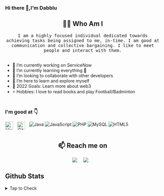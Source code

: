 ### Hi there 👋,I'm Dabblu 

<h2 align="center"> 👨‍💻 Who Am I</h2>
<p align="center">
  <samp>I am a highly focused individual dedicated towards achieving tasks being assigned to me, in-time. I am good at 
communication and collective bargaining. I like to meet people and interact with them.
  </samp>
  <br> <br>

- 🔭 I’m currently working on ServiceNow
- 🌱 I’m currently learning everything 🤣
- 👯 I’m looking to collaborate with other developers
- 🤔 I’m here to learn and explore myself
- 🥅 2022 Goals: Learn more about web3
- ⚡ Hobbies: I love to read books and play Football/Badminton
  <br> <br>

### I'm good at 👇

![Java](https://img.shields.io/badge/java-%23ED8B00.svg?style=for-the-badge&logo=java&logoColor=white)
![JavaScript](https://img.shields.io/badge/javascript-%23323330.svg?style=for-the-badge&logo=javascript&logoColor=%23F7DF1E)
![PHP](https://img.shields.io/badge/php-%23777BB4.svg?style=for-the-badge&logo=php&logoColor=white)
![MySQL](https://img.shields.io/badge/mysql-%2300f.svg?style=for-the-badge&logo=mysql&logoColor=white)
![HTML5](https://img.shields.io/badge/html5-%23E34F26.svg?style=for-the-badge&logo=html5&logoColor=white)
<img align="left" alt="Visual Studio Code" width="26px" src="https://cdn.jsdelivr.net/gh/devicons/devicon/icons/vscode/vscode-original.svg" style="padding-right:10px;" />
<img align="left" alt="GitHub" width="26px" src="https://user-images.githubusercontent.com/3369400/139448065-39a229ba-4b06-434b-bc67-616e2ed80c8f.png" style="padding-right:10px;" />
 <br> <br>

 
<h2  align="center">📫 Reach me on</h2>
<p align="center">
  <a target="_blank"href="https://https://www.linkedin.com/in/dabblu-kumar-singh-046189160/"><img src="https://img.shields.io/badge/linkedin-%230077B5.svg?&style=for-the-badge&logo=linkedin&logoColor=white" /></a>&nbsp;&nbsp;&nbsp;&nbsp;
  <a href="mailto:singh212dab@gmail.com?subject=Hello%20Ileri,%20From%20Github"><img src="https://img.shields.io/badge/gmail-%23D14836.svg?&style=for-the-badge&logo=gmail&logoColor=white" /></a>&nbsp;&nbsp;&nbsp;&nbsp;
</p>


 ## Github Stats
<details>
  <summary>Tap to Check</summary>
<img align="left" width="47%" height="170" src="https://github-readme-stats.vercel.app/api?username=Singh212dab&theme=default&show_icons=true"/> 
<img align="left" width="47%" height="160" src="https://github-readme-stats.vercel.app/api/top-langs/?username=Singh212dab&layout=compact"/>
</details>
 <br> <br>





